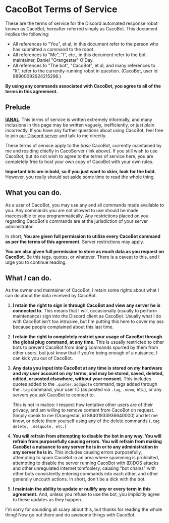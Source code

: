 # CacoBot Terms of Service

These are the terms of service for the Discord automated response robot known as CacoBot, hereafter referred simply as CacoBot. This document implies the following:

* All references to "You", et al, in this document refer to the person who has submitted a command to the robot.
* All references to "Me", "I", etc., in this document refer to the bot maintainer, Daniel "Orangestar" O'Day.
* All references to "The bot", "CacoBot", et al, and many references to "It", refer to the currently-running robot in question. (CacoBot, user id 98900092924215296.)

**By using any commands associated with CacoBot, you agree to all of the terms in this agreement.**

## Prelude

**[IANAL](https://en.wikipedia.org/wiki/IANAL "I am not a lawyer")**. This terms of service is written extremely informally, and many inclusions in this page may be written vaguely, inefficiently, or just plain incorrectly. If you have any further questions about using CacoBot, feel free to join [our Discord server](https://discord.gg/0iLJFytdVRBR1vgh) and talk to me directly.

These terms of service apply to the *base* CacoBot, currently maintained by me and residing chiefly in CacoServer (link above). If you still wish to use CacoBot, but do not wish to agree to the terms of service here, you are completely free to host your own copy of CacoBot with your own rules.

**Important bits are in bold, so if you just want to skim, look for the bold.** However, you really should set aside some time to read the whole thing.

## What you can do.

As a user of CacoBot, you may use any and all commands made available to you. Any commands you are not allowed to use should be made inaccessible to you programmatically. Any restrictions placed on you regarding CacoBot's commands are at the jurisdiction of your server administrator.

In short, **You are given full permission to utilize every CacoBot command as per the terms of this agreement.** Server restrictions may apply.

**You are also given full permission to store as much data as you request on CacoBot.** Be this tags, quotes, or whatever. There is a caveat to this, and I urge you to continue reading.

## What *I* can do.

As the owner and maintainer of CacoBot, I retain some rights about what I can do about the data received by CacoBot.

1. **I retain the right to sign in through CacoBot and view any server he is connected to.** This means that I will, occasionally (usually to perform maintenance) sign into the Discord client as CacoBot. Usually what I do with CacoBot isn't too intrusive, but I'm putting this here to cover my ass because people complained about this last time.

2. **I retain the right to completely restrict your usage of CacoBot through the global plug command, at any time.** This is usually restricted to other bots to prevent CacoBot from doing commands spurred by them from other users, but just know that if you're being enough of a nuisance, I can kick you out of CacoBot.

3. **Any data you input into CacoBot at any time is stored on** ***my*** **hardware and** ***my*** **user account on** ***my*** **terms, and may be stored, saved, deleted, edited, or posted elsewhere, without your consent.** This includes quotes added to the `.quote/.addquote` command, tags added through the `.tag` command, your user ID (as posted via `.tag`, `.memo`, etc.), or any servers you ask CacoBot to connect to.

   This is not in malice: I respect how tentative other users are of their privacy, and am willing to remove content from CacoBot on request. Simply speak to me (Orangestar, id 88401933936640000) and let me know, or delete them yourself using any of the delete commands (`.tag delete, .delquote, etc.`)

4. **You will refrain from attempting to disable the bot in any way. You will refrain from purposefully causing errors. You will refrain from making CacoBot a nuisance to any server he is in or to any administration in any server he is in.** This includes causing errors purposefully, attempting to spam CacoBot in an area where spamming is prohibited, attempting to disable the server running CacoBot with (D)DOS attacks and other unregulated internet tomfoolery, causing "bot chains" with other bots consistently entering commands into each other, and other generally uncouth actions. In short, don't be a dick with the bot.

5. **I maintain the ability to update or nullify any or every term in this agreement.** And, unless you refuse to use the bot, you implicitly agree to these updates as they happen.

I'm sorry for sounding all scary about this, but thanks for reading the whole thing! Now go out there and do awesome things with CacoBot.
